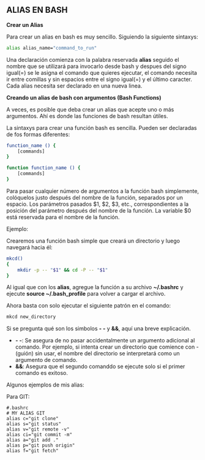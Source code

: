 ## ALIAS EN BASH  

**Crear un Alias**  

Para crear un alias en bash es muy sencillo. Siguiendo la siguiente sintaxys:  

```bash
alias alias_name="command_to_run"
```

Una declaración comienza con la palabra reservada **alias** seguido el nombre que se utilizará para invocarlo desde bash y despues del signo igual(=) se le asigna el comando que quieres ejecutar, el comando necesita ir entre comillas y sin espacios entre el signo igual(=) y el último caracter. Cada alias necesita ser declarado en una nueva linea.  


**Creando un alias de bash con argumentos (Bash Functions)**  

A veces, es posible que deba crear un alias que acepte uno o más argumentos. Ahí es donde las funciones de bash resultan útiles.  

La sintaxys para crear una función bash es sencilla. Pueden ser declaradas de fos formas diferentes:  

```bash
function_name () {
    [commands]
}
```

```bash
function function_name () {
    [commands]
}
```

Para pasar cualquier número de argumentos a la función bash simplemente, colóquelos justo después del nombre de la función, separados por un espacio. Los parámetros pasados $1, $2, $3, etc., correspondientes a la posición del parámetro después del nombre de la función. La variable $0 está reservada para el nombre de la función.  

Ejemplo:  

Crearemos una función bash simple que creará un directorio y luego navegará hacia él:  

```bash
mkcd()
{
    mkdir -p -- "$1" && cd -P -- "$1"
}
```

Al igual que con los **alias**, agregue la función a su archivo **~/.bashrc** y ejecute **source ~/.bash_profile** para volver a cargar el archivo.

Ahora basta con solo ejecutar el siguiente patrón en el comando:  

```bash
mkcd new_directory
```
Si se pregunta qué son los simbolos **- -** y **&&**, aquí una breve explicación.  

- **- -**: Se asegura de no pasar accidentalmente un argumento adicional al comando. Por ejemplo, si intenta crear un directorio que comience con -(guión) sin usar, el nombre del directorio se interpretará como un argumento de comando.  
- **&&**: Asegura que el segundo comanddo se ejecute solo si el primer comando es exitoso.  


Algunos ejemplos de mis alias:  

Para GIT:  

```
#.bashrc
# MY ALIAS GIT
alias c="git clone"
alias s="git status"
alias v="git remote -v"
alias ci="git commit -m"
alias a="git add ."
alias p="git push origin"
alias f="git fetch"
```

